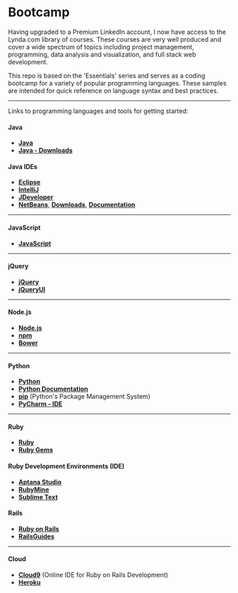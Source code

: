 # Bootcamp

Having upgraded to a Premium LinkedIn account, I now have access to the Lynda.com library of courses. These courses are very well produced and cover a wide spectrum of topics including project management, programming, data analysis and visualization, and full stack web development.

This repo is based on the 'Essentials' series and serves as a coding bootcamp for a variety of popular programming languages. These samples are intended for quick reference on language syntax and best practices.

---

Links to programming languages and tools for getting started:

#### Java

- **<a href="https://www.oracle.com/java/index.html" target="_blank" title="Java">Java</a>**
- **<a href="http://www.oracle.com/technetwork/java/javase/downloads/index.html" target="_blank" title="Java Downloads">Java - Downloads</a>**

#### Java IDEs

- **<a href="https://eclipse.org/" target="_blank" title="Eclipse">Eclipse</a>**
- **<a href="https://www.jetbrains.com/idea/" target="_blank" title="IntelliJ">IntelliJ</a>**
- **<a href="http://www.oracle.com/technetwork/developer-tools/jdev/overview/index.html" target="_blank" title="JDeveloper">JDeveloper</a>**
- **<a href="https://netbeans.org/" target="_blank" title="NetBeans">NetBeans</a>**, **<a href="https://netbeans.org/downloads/" target="_blank" title="NetBeans Downloads">Downloads</a>**, **<a href="https://netbeans.org/kb/index.html" target="_blank" title="NetBeans Documentation">Documentation</a>** 
 
---

#### JavaScript

- **<a href="https://developer.mozilla.org/en-US/docs/Web/JavaScript" target="_blank">JavaScript</a>**

---

#### jQuery

- **<a href="https://jquery.com/" target="_blank" title="jQuery">jQuery</a>**
- **<a href="https://jqueryui.com/" target="_blank" title="jQueryUI">jQueryUI</a>**

---

#### Node.js

- **<a href="https://nodejs.org/en/" target="_blank">Node.js</a>**
- **<a href="https://www.npmjs.com/" target="_blank">npm</a>**
- **<a href="https://bower.io/" target="_blank">Bower</a>**

---

#### Python

- **<a href="https://www.python.org/" target="_blank">Python</a>**
- **<a href="https://www.python.org/doc/" target="_blank">Python Documentation</a>**
- **<a href="https://pip.pypa.io/en/stable/#" target="_blank">pip</a>** (Python's Package Management System)             
- **<a href="http://www.jetbrains.com/pycharm/" target="_blank" title="PyCharm">PyCharm - IDE</a>**

---

#### Ruby

- **<a href="https://www.ruby-lang.org/en/" target="_blank">Ruby</a>**
- **<a href="https://rubygems.org/" target="_blank">Ruby Gems</a>**

#### Ruby Development Environments (IDE)

- **<a href="http://www.aptana.com/" target="_blank">Aptana Studio</a>**
- **<a href="https://www.jetbrains.com/ruby/" target="_blank">RubyMine</a>**
- **<a href="https://www.sublimetext.com/" target="_blank">Sublime Text</a>**

#### Rails

- **<a href="http://rubyonrails.org/" target="_blank">Ruby on Rails</a>**
- **<a href="http://guides.rubyonrails.org/getting_started.html" target="_blank">RailsGuides</a>**

---

#### Cloud

- **<a href="https://c9.io/">Cloud9</a>** (Online IDE for Ruby on Rails Development)
- **<a href="https://www.heroku.com/">Heroku</a>**



